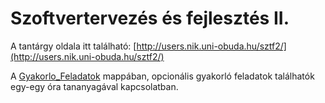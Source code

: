 # Szoftvertervezés és fejlesztés II.

A tantárgy oldala itt található: [http://users.nik.uni-obuda.hu/sztf2/](http://users.nik.uni-obuda.hu/sztf2/)


 A [Gyakorlo_Feladatok](https://github.com/Bence886/Szoftvertervez-s-s-fejleszt-s-II./tree/master/Gyakorlo_Feladatok) mappában, opcionális gyakorló feladatok találhatók egy-egy óra tananyagával kapcsolatban.
